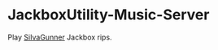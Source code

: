 # JackboxUtility-Music-Server

Play [SiIvaGunner](https://www.youtube.com/@SiIvaGunner) Jackbox rips.